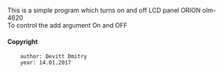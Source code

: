 This is a simple program which turns on and off LCD panel ORION olm-4620
<br/> To control the add argument On and OFF

#### Copyright   
        author: Devitt Dmitry
        year: 14.01.2017
